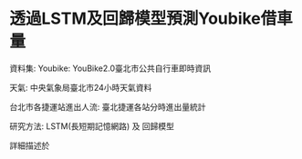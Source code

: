  # 透過LSTM及回歸模型預測Youbike借車量

資料集:
Youbike: YouBike2.0臺北市公共自行車即時資訊

天氣: 中央氣象局臺北市24小時天氣資料

台北市各捷運站進出人流: 臺北捷運各站分時進出量統計

研究方法:
LSTM(長短期記憶網路) 及 回歸模型

詳細描述於
